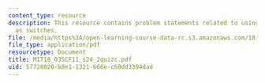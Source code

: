 ```yaml
---
content_type: resource
description: This resource contains problem statements related to using step functions
  as switches.
file: /media/https%3A/open-learning-course-data-rc.s3.amazonaws.com/18-03sc-differential-equations-fall-2011/57728020b8e11321666ec60dd3394dad_MIT18_03SCF11_s24_2quizc.pdf
file_type: application/pdf
resourcetype: Document
title: MIT18_03SCF11_s24_2quizc.pdf
uid: 57728020-b8e1-1321-666e-c60dd3394dad
---
```

